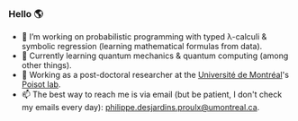 ### Hello 🌎

- 🔭 I’m working on probabilistic programming with typed λ-calculi & symbolic regression (learning mathematical formulas from data).
- 🌱 Currently learning quantum mechanics & quantum computing (among other things).
- 👯 Working as a post-doctoral researcher at the [Université de Montréal](https://www.umontreal.ca/)'s [Poisot lab](https://poisotlab.io/).
- 📫 The best way to reach me is via email (but be patient, I don't check my emails every day): [philippe.desjardins.proulx@umontreal.ca](mailto:philippe.desjardins.proulx@umontreal.ca).
